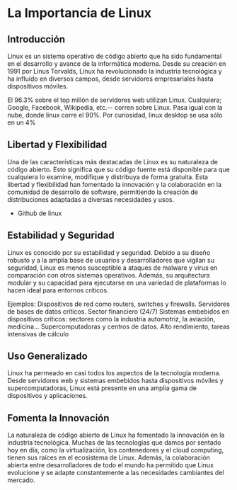 # La Importancia de Linux

## Introducción
Linux es un sistema operativo de código abierto que ha sido fundamental en el desarrollo y avance de la informática moderna. Desde su creación en 1991 por Linus Torvalds, Linux ha revolucionado la industria tecnológica y ha influido en diversos campos, desde servidores empresariales hasta dispositivos móviles.

El 96.3% sobre el top millón de servidores web utilizan Linux. Cualquiera; Google, Facebook, Wikipedia, etc.-- corren sobre Linux. Pasa igual con la nube, donde linux corre el 90%.
Por curiosidad, linux desktop se usa sólo en un 4%

## Libertad y Flexibilidad
Una de las características más destacadas de Linux es su naturaleza de código abierto. Esto significa que su código fuente está disponible para que cualquiera lo examine, modifique y distribuya de forma gratuita. Esta libertad y flexibilidad han fomentado la innovación y la colaboración en la comunidad de desarrollo de software, permitiendo la creación de distribuciones adaptadas a diversas necesidades y usos.

- Github de linux

## Estabilidad y Seguridad
Linux es conocido por su estabilidad y seguridad. Debido a su diseño robusto y a la amplia base de usuarios y desarrolladores que vigilan su seguridad, Linux es menos susceptible a ataques de malware y virus en comparación con otros sistemas operativos. Además, su arquitectura modular y su capacidad para ejecutarse en una variedad de plataformas lo hacen ideal para entornos críticos.

Ejemplos: 
Dispositivos de red como routers, switches y firewalls. 
Servidores de bases de datos críticos. Sector financiero (24/7)
Sistemas embebidos en dispositivos críticos: sectores como la industria automotriz, la aviación, medicina... 
Supercomputadoras y centros de datos. Alto rendimiento, tareas intensivas de cálculo

## Uso Generalizado
Linux ha permeado en casi todos los aspectos de la tecnología moderna. Desde servidores web y sistemas embebidos hasta dispositivos móviles y supercomputadoras, Linux está presente en una amplia gama de dispositivos y aplicaciones.

## Fomenta la Innovación
La naturaleza de código abierto de Linux ha fomentado la innovación en la industria tecnológica. Muchas de las tecnologías que damos por sentado hoy en día, como la virtualización, los contenedores y el cloud computing, tienen sus raíces en el ecosistema de Linux. Además, la colaboración abierta entre desarrolladores de todo el mundo ha permitido que Linux evolucione y se adapte constantemente a las necesidades cambiantes del mercado.

